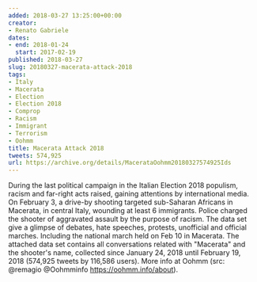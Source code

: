 ```yaml
---
added: 2018-03-27 13:25:00+00:00
creator:
- Renato Gabriele
dates:
- end: 2018-01-24
  start: 2017-02-19
published: 2018-03-27
slug: 20180327-macerata-attack-2018
tags:
- Italy
- Macerata
- Election
- Election 2018
- Comprop
- Racism
- Immigrant
- Terrorism
- Oohmm
title: Macerata Attack 2018
tweets: 574,925
url: https://archive.org/details/MacerataOohmm20180327574925Ids
---
```


During the last political campaign in the Italian Election 2018 populism, racism and far-right acts raised, gaining attentions by international media. On February 3, a drive-by shooting targeted sub-Saharan Africans in Macerata, in central Italy, wounding at least 6 immigrants. Police charged the shooter of aggravated assault by the purpose of racism. The data set give a glimpse of debates, hate speeches, protests, unofficial and official marches. Including the national march held on Feb 10 in Macerata. The attached data set contains all conversations related with "Macerata"  and the shooter's name, collected since January 24, 2018 until February 19, 2018 (574,925 tweets by 116,586 users). More info at Oohmm (src: @remagio @Oohmminfo https://oohmm.info/about).
